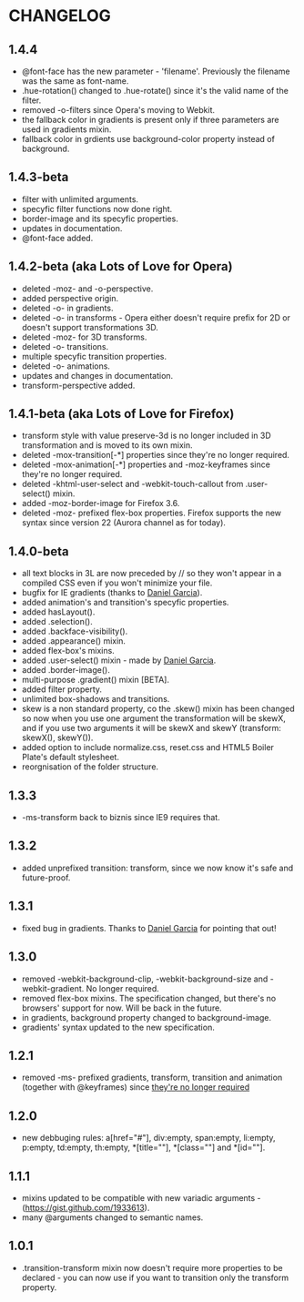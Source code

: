 # CHANGELOG

## 1.4.4
* @font-face has the new parameter - 'filename'. Previously the filename was the same as font-name.
* .hue-rotation() changed to .hue-rotate() since it's the valid name of the filter.
* removed -o-filters since Opera's moving to Webkit.
* the fallback color in gradients is present only if three parameters are used in gradients mixin.
* fallback color in grdients use background-color property instead of background.

## 1.4.3-beta
* filter with unlimited arguments.
* specyfic filter functions now done right.
* border-image and its specyfic properties.
* updates in documentation.
* @font-face added.

## 1.4.2-beta (aka Lots of Love for Opera)
* deleted -moz- and -o-perspective.
* added perspective origin.
* deleted -o- in gradients.
* deleted -o- in transforms - Opera either doesn't require prefix for 2D or doesn't support transformations 3D.
* deleted -moz- for 3D transforms.
* deleted -o- transitions.
* multiple specyfic transition properties.
* deleted -o- animations.
* updates and changes in documentation.
* transform-perspective added.

## 1.4.1-beta (aka Lots of Love for Firefox)
* transform style with value preserve-3d is no longer included in 3D transformation and is moved to its own mixin.
* deleted -mox-transition[-*] properties since they're no longer required.
* deleted -mox-animation[-*] properties and -moz-keyframes since they're no longer required.
* deleted -khtml-user-select and -webkit-touch-callout from .user-select() mixin.
* added -moz-border-image for Firefox 3.6.
* deleted -moz- prefixed flex-box properties. Firefox supports the new syntax since version 22 (Aurora channel as for today).

## 1.4.0-beta
* all text blocks in 3L are now preceded by // so they won't appear in a compiled CSS even if you won't minimize your file.
* bugfix for IE gradients (thanks to [Daniel Garcia](https://github.com/zlapper)).
* added animation's and transition's specyfic properties.
* added hasLayout().
* added .selection().
* added .backface-visibility().
* added .appearance() mixin.
* added flex-box's mixins.
* added .user-select() mixin - made by [Daniel Garcia](https://github.com/zlapper).
* added .border-image().
* multi-purpose .gradient() mixin [BETA].
* added filter property.
* unlimited box-shadows and transitions.
* skew is a non standard property, co the .skew() mixin has been changed so now when you use one argument the transformation will be skewX, and if you use two arguments it will be skewX and skewY (transform: skewX(), skewY()).
* added option to include normalize.css, reset.css and HTML5 Boiler Plate's default stylesheet.
* reorgnisation of the folder structure.

## 1.3.3
* -ms-transform back to biznis since IE9 requires that.

## 1.3.2
* added unprefixed transition: transform, since we now know it's safe and future-proof.

## 1.3.1
* fixed bug in gradients. Thanks to [Daniel Garcia](https://github.com/zlapper) for pointing that out!

## 1.3.0
* removed -webkit-background-clip, -webkit-background-size and -webkit-gradient. No longer required.
* removed flex-box mixins. The specification changed, but there's no browsers' support for now. Will be back in the future.
* in gradients, background property changed to background-image.
* gradients' syntax updated to the new specification.

## 1.2.1

* removed -ms- prefixed gradients, transform, transition and animation (together with @keyframes) since [they're no longer required](http://blogs.msdn.com/b/ie/archive/2012/05/31/windows-release-preview-the-sixth-ie10-platform-preview.aspx)

## 1.2.0

* new debbuging rules: a[href="#"], div:empty, span:empty, li:empty, p:empty, td:empty, th:empty, *[title=""], *[class=""] and *[id=""].

## 1.1.1

* mixins updated to be compatible with new variadic arguments - (https://gist.github.com/1933613).
* many @arguments changed to semantic names.

## 1.0.1

* .transition-transform mixin now doesn't require more properties to be declared - you can now use if you want to transition only the transform property.